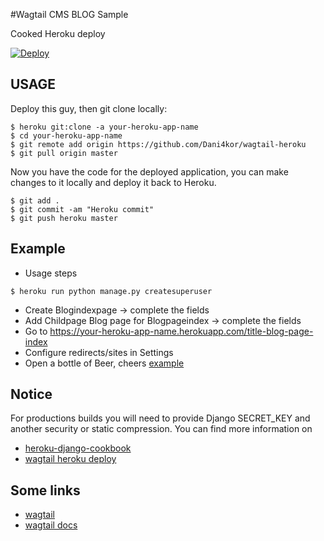 #Wagtail CMS BLOG Sample 


Cooked Heroku deploy

[![Deploy](https://www.herokucdn.com/deploy/button.png)](https://heroku.com/deploy?template=hhttps://github.com/alexrttr/wagtail-heroku)

## USAGE
Deploy this guy, then git clone locally:

```
$ heroku git:clone -a your-heroku-app-name
$ cd your-heroku-app-name
$ git remote add origin https://github.com/Dani4kor/wagtail-heroku
$ git pull origin master
```
Now you have the code for the deployed application, you can make changes to it locally and deploy it back to Heroku.

```
$ git add .
$ git commit -am "Heroku commit"
$ git push heroku master

```



Example
----------
- Usage steps

`$ heroku run python manage.py createsuperuser`

- Create Blogindexpage -> complete the fields
- Add Childpage Blog page for Blogpageindex -> complete the fields
- Go to https://your-heroku-app-name.herokuapp.com/title-blog-page-index
- Configure redirects/sites in Settings
- Open a bottle of Beer, cheers 
[example](https://it4humans.herokuapp.com)


Notice
----------

For productions builds you will need to provide Django SECRET_KEY and another security or static compression.
You can find more information on
* [heroku-django-cookbook](https://github.com/nigma/heroku-django-cookbook)
* [wagtail heroku deploy](https://wagtail.io/blog/deploying-wagtail-heroku)

Some links
----------
- [wagtail](https://wagtail.io/)
- [wagtail docs](http://docs.wagtail.io/en/v1.7/getting_started/tutorial.html)









